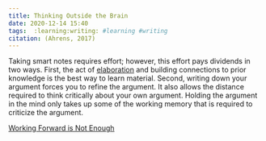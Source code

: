 ```yaml
---
title: Thinking Outside the Brain
date: 2020-12-14 15:40
tags:  :learning:writing: #learning #writing 
citation: (Ahrens, 2017)
---
```

Taking smart notes requires effort; however, this effort pays dividends in two ways. First, the act of [elaboration](202012131810.md) and building connections to prior knowledge is the best way to learn material. Second, writing down your argument forces you to refine the argument. It also allows the distance required to think critically about your own argument. Holding the argument in the mind only takes up some of the working memory that is required to criticize the argument.

[Working Forward is Not Enough](202012141750.md)
